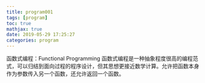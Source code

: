 ```yaml
---
title: program001
tags: [program]
toc: true
mathjax: true
date: 2019-05-29 17:25:27
categories: program
---
```

函数式编程：Functional Programming
函数式编程是一种抽象程度很高的编程范式，可以归结到面向过程的程序设计，但其思想更接近数学计算。允许把函数本身作为参数传入另一个函数，还允许返回一个函数。
